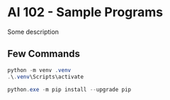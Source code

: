# AI 102 - Sample Programs

Some description

## Few Commands

```powershell
python -m venv .venv
.\.venv\Scripts\activate

python.exe -m pip install --upgrade pip
```
